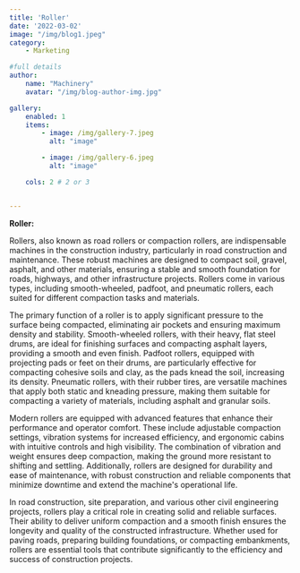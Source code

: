 ```yaml
---
title: 'Roller'
date: '2022-03-02'
image: "/img/blog1.jpeg"
category:
    - Marketing

#full details
author:
    name: "Machinery"
    avatar: "/img/blog-author-img.jpg"

gallery:
    enabled: 1
    items:
        - image: /img/gallery-7.jpeg
          alt: "image"

        - image: /img/gallery-6.jpeg
          alt: "image"

    cols: 2 # 2 or 3


---
```


**Roller:**

Rollers, also known as road rollers or compaction rollers, are indispensable machines in the construction industry, particularly in road construction and maintenance. These robust machines are designed to compact soil, gravel, asphalt, and other materials, ensuring a stable and smooth foundation for roads, highways, and other infrastructure projects. Rollers come in various types, including smooth-wheeled, padfoot, and pneumatic rollers, each suited for different compaction tasks and materials. 

The primary function of a roller is to apply significant pressure to the surface being compacted, eliminating air pockets and ensuring maximum density and stability. Smooth-wheeled rollers, with their heavy, flat steel drums, are ideal for finishing surfaces and compacting asphalt layers, providing a smooth and even finish. Padfoot rollers, equipped with projecting pads or feet on their drums, are particularly effective for compacting cohesive soils and clay, as the pads knead the soil, increasing its density. Pneumatic rollers, with their rubber tires, are versatile machines that apply both static and kneading pressure, making them suitable for compacting a variety of materials, including asphalt and granular soils.

Modern rollers are equipped with advanced features that enhance their performance and operator comfort. These include adjustable compaction settings, vibration systems for increased efficiency, and ergonomic cabins with intuitive controls and high visibility. The combination of vibration and weight ensures deep compaction, making the ground more resistant to shifting and settling. Additionally, rollers are designed for durability and ease of maintenance, with robust construction and reliable components that minimize downtime and extend the machine's operational life.

In road construction, site preparation, and various other civil engineering projects, rollers play a critical role in creating solid and reliable surfaces. Their ability to deliver uniform compaction and a smooth finish ensures the longevity and quality of the constructed infrastructure. Whether used for paving roads, preparing building foundations, or compacting embankments, rollers are essential tools that contribute significantly to the efficiency and success of construction projects.